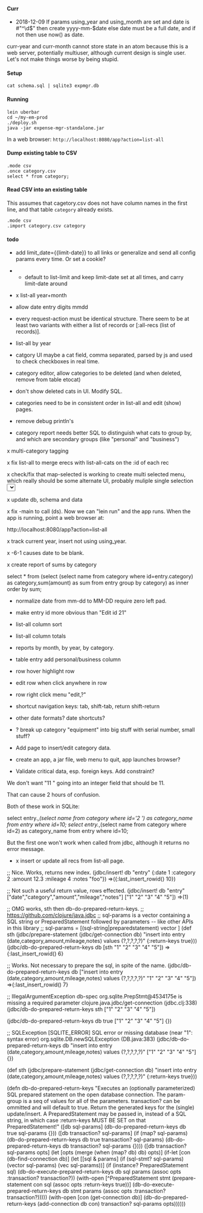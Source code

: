 #### Curr

+ 2018-12-09 If params using_year and using_month are set and date is #"^\d$" then create yyyy-mm-$date
else date must be a full date, and if not then use now() as date.

curr-year and curr-month cannot store state in an atom because this is a web server, potentially multiuser,
although current design is single user. Let's not make things worse by being stupid.

#### Setup

```
cat schema.sql | sqlite3 expmgr.db
```

#### Running

```
lein uberbar
cd ~/my-em-prod
./deploy.sh
java -jar expense-mgr-standalone.jar
```

In a web browser:
`http://localhost:8080/app?action=list-all`

#### Dump existing table to CSV

```
.mode csv
.once category.csv
select * from category;
````

#### Read CSV into an existing table

This assumes that cagetory.csv does not have column names in the first line, and that table `category` already exists.

```
.mode csv
.import category.csv category
```

#### todo

* add limit_date={{limit-date}} to all links or generalize and send all config params every time.
Or set a cookie?

* + default to list-limit and keep limit-date set at all times, and carry limit-date around

* x list-all year+month

* allow date entry digits mmdd

* every request-action must be identical structure. There seem to be at least
two variants with either a list of records or [:all-recs (list of records)]. 

* list-all by year

* catgory UI maybe a cat field, comma separated, parsed by js and used to check checkboxes in real time.

* category editor, allow categories to be deleted (and when deleted, remove from table etocat)

* don't show deleted cats in UI. Modify SQL.

* categories need to be in consistent order in list-all and edit (show) pages.

* remove debug println's

* category report needs better SQL to distinguish what cats to group by, and which are secondary
  groups (like "personal" and "business")

x multi-category tagging

x fix list-all to merge erecs with list-all-cats on the :id of each rec

x check/fix that map-selected is working to create multi selected menu, which really
should be some alternate UI, probably muliple single selection <select> elements

x update db, schema and data


x fix -main to call (ds). Now we can "lein run" and the app runs. When the app is running, point a web browser at:

http://localhost:8080/app?action=list-all

x track current year, insert not using using_year.

x -6-1 causes date to be blank.

x create report of sums by category

select * from (select (select name from category where id=entry.category) as category,sum(amount) as sum from entry group by category) as inner order by sum;

* normalize date from mm-dd to MM-DD require zero left pad.

* make entry id more obvious than "Edit id 21"

* list-all column sort

* list-all column totals

* reports by month, by year, by category.

* table entry add personal/business column

* row hover highlight row

* edit row when click anywhere in row

* row right click menu "edit,?"

* shortcut navigation keys: tab, shift-tab, return shift-return

* other date formats? date shortcuts?

* ? break up category "equipment" into big stuff with serial number, small stuff?

* Add page to insert/edit category data.

* create an app, a jar file, web menu to quit, app launches browser?

- Validate critical data, esp. foreign keys. Add constraint?

We don't want "11 " going into an integer field that should be 11.

That can cause 2 hours of confusion.

Both of these work in SQLite:

select entry.*,(select name from category where id='2 ') as category_name from entry where id=10;
select entry.*,(select name from category where id=2) as category_name from entry where id=10;

But the first one won't work when called from jdbc, although it returns no error message.

- x insert or update all recs from list-all page.

;; Nice. Works, returns new index.
(jdbc/insert! db "entry" {:date 1 :category 2 :amount 12.3 :mileage 4 :notes "foo"})
=>({:last_insert_rowid() 10})

;; Not such a useful return value, rows effected.
(jdbc/insert! db "entry" ["date","category","amount","mileage","notes"] ["1" "2" "3" "4" "5"])
=>(1)

;; OMG works, sth then db-do-prepared-return-keys.
;; https://github.com/clojure/java.jdbc
;;  sql-params is a vector containing a SQL string or PreparedStatement followed by parameters -- like other APIs in this library
;; sql-params = \[(sql-string|preparedstatement) vector \]
(def sth (jdbc/prepare-statement
          (jdbc/get-connection db)
          "insert into entry (date,category,amount,mileage,notes) values (?,?,?,?,?)"
          {:return-keys true}))
(jdbc/db-do-prepared-return-keys db [sth "1" "2" "3" "4" "5"])
=>{:last_insert_rowid() 6}

;; Works. Not necessary to prepare the sql, in spite of the name.
(jdbc/db-do-prepared-return-keys db ["insert into entry (date,category,amount,mileage,notes) values (?,?,?,?,?)" "1" "2" "3" "4" "5"])
=>{:last_insert_rowid() 7}

;; IllegalArgumentException db-spec org.sqlite.PrepStmt@4534175e is missing a required parameter  clojure.java.jdbc/get-connection (jdbc.clj:338)
(jdbc/db-do-prepared-return-keys sth ["1" "2" "3" "4" "5"])

(jdbc/db-do-prepared-return-keys db true ["1" "2" "3" "4" "5"] {})

;; SQLException [SQLITE_ERROR] SQL error or missing database (near "1": syntax error)  org.sqlite.DB.newSQLException (DB.java:383)
(jdbc/db-do-prepared-return-keys db "insert into entry (date,category,amount,mileage,notes) values (?,?,?,?,?)" ["1" "2" "3" "4" "5"] {})


(def sth (jdbc/prepare-statement
          (jdbc/get-connection db)
          "insert into entry (date,category,amount,mileage,notes) values (?,?,?,?,?)"
          {:return-keys true}))


(defn db-do-prepared-return-keys
  "Executes an (optionally parameterized) SQL prepared statement on the
  open database connection. The param-group is a seq of values for all of
  the parameters. transaction? can be ommitted and will default to true.
  Return the generated keys for the (single) update/insert.
  A PreparedStatement may be passed in, instead of a SQL string, in which
  case :return-keys MUST BE SET on that PreparedStatement!"
  ([db sql-params]
   (db-do-prepared-return-keys db true sql-params {}))
  ([db transaction? sql-params]
   (if (map? sql-params)
     (db-do-prepared-return-keys db true transaction? sql-params)
     (db-do-prepared-return-keys db transaction? sql-params {})))
  ([db transaction? sql-params opts]
   (let [opts (merge (when (map? db) db) opts)]
     (if-let [con (db-find-connection db)]
       (let [[sql & params] (if (sql-stmt? sql-params) (vector sql-params) (vec sql-params))]
         (if (instance? PreparedStatement sql)
           (db-do-execute-prepared-return-keys db sql params (assoc opts :transaction? transaction?))
           (with-open [^PreparedStatement stmt (prepare-statement con sql (assoc opts :return-keys true))]
             (db-do-execute-prepared-return-keys db stmt params (assoc opts :transaction? transaction?)))))
       (with-open [con (get-connection db)]
         (db-do-prepared-return-keys (add-connection db con) transaction? sql-params opts))))))
